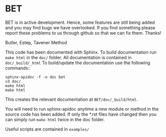 BET
===

BET is in active development. Hence, some features are still being added and you may find bugs we have overlooked. If you find something please report these problems to us through github so that we can fix them. Thanks!

Butler, Estep, Tavener Method

This code has been documented with Sphinx. To build documentation run 
``make html`` in the ``doc/`` folder.
All documentation is contained in ``doc/_build/_html`` 
To build/update the documentation use the following commands::

    sphinx-apidoc -f -o doc bet
    cd doc/
    make html
    make html

This creates the relevant documentation at ``BET/doc/_build/html``.

You will need to run sphinx-apidoc anytime a new module or method in the source code has been added. If only the *.rst files have changed then you can simply run ``make html`` twice in the doc folder.

Useful scripts are contained in ``examples/``

